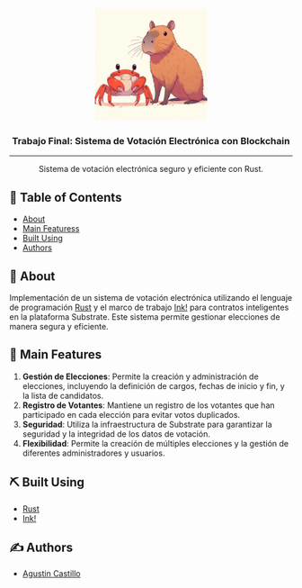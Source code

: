 <p align="center">
  <a href="" rel="noopener">
 <img width=200px height=200px src="OIG1.jpg" alt="Project logo"></a>
</p>

<h3 align="center">Trabajo Final: Sistema de Votación Electrónica
con Blockchain
</h3>

---

<p align="center"> Sistema de votación electrónica seguro y eficiente con Rust.
    <br> 
</p>

## 📝 Table of Contents

- [About](#about)
- [Main Featuress](#Main_Features)
- [Built Using](#built_using)
- [Authors](#authors)

## 🧐 About <a name = "about"></a>

Implementación de un sistema de votación electrónica utilizando el lenguaje de programación [Rust](https://www.rust-lang.org/es) y el marco de trabajo [Ink!](https://use.ink/) para contratos inteligentes en la plataforma Substrate. Este sistema permite gestionar elecciones de manera segura y eficiente.

## 🏁 Main Features <a name = "Main_Features"></a>

1. **Gestión de Elecciones**: Permite la creación y administración de elecciones, incluyendo la definición de cargos, fechas de inicio y fin, y la lista de candidatos.
2. **Registro de Votantes**: Mantiene un registro de los votantes que han participado en cada elección para evitar votos duplicados.
3. **Seguridad**: Utiliza la infraestructura de Substrate para garantizar la seguridad y la integridad de los datos de votación.
4. **Flexibilidad**: Permite la creación de múltiples elecciones y la gestión de diferentes administradores y usuarios.

## ⛏️ Built Using <a name = "built_using"></a>

- [Rust](https://www.rust-lang.org/es)
- [Ink!](https://use.ink/)

## ✍️ Authors <a name = "authors"></a>

- [Agustin Castillo](https://github.com/Agustin027)

</a>
